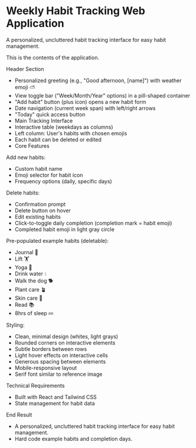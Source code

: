 # Weekly Habit Tracking Web Application
A personalized, uncluttered habit tracking interface for easy habit management.

This is the contents of the application.

Header Section
- Personalized greeting (e.g., "Good afternoon, [name]") with weather emoji ⛅
- View toggle bar ("Week/Month/Year" options) in a pill-shaped container
- "Add habit" button (plus icon) opens a new habit form
- Date navigation (current week span) with left/right arrows
- "Today" quick access button
- Main Tracking Interface
- Interactive table (weekdays as columns)
- Left column: User's habits with chosen emojis
- Each habit can be deleted or edited
- Core Features

Add new habits:
- Custom habit name
- Emoji selector for habit icon
- Frequency options (daily, specific days)

Delete habits:
- Confirmation prompt
- Delete button on hover
- Edit existing habits
- Click-to-toggle daily completion (completion mark = habit emoji)
- Completed habit emoji in light gray circle

Pre-populated example habits (deletable):
- Journal 📓
- Lift 🏋️
- Yoga 🧘
- Drink water 💧
- Walk the dog 🐕
- Plant care 🪴
- Skin care 🧴
- Read 📚
- 8hrs of sleep 💤

Styling:
- Clean, minimal design (whites, light grays)
- Rounded corners on interactive elements
- Subtle borders between rows
- Light hover effects on interactive cells
- Generous spacing between elements
- Mobile-responsive layout
- Serif font similar to reference image

Technical Requirements
- Built with React and Tailwind CSS
- State management for habit data

End Result
- A personalized, uncluttered habit tracking interface for easy habit management.
- Hard code example habits and completion days.
